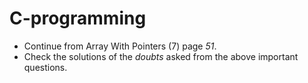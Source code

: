 # C-programming

* Continue from Array With Pointers (7) page *51*.
* Check the solutions of the *doubts* asked from the above important questions.
